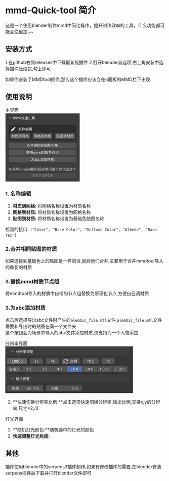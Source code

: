 # mmd-Quick-tool 简介
这是一个使用blender制作mmd中简化操作，提升制作效率的工具，什么功能都可能会往里加~~

## 安装方式
1.在github右侧releases中下载最新版插件
2.打开blender首选项,右上角安装中选择插件压缩包,勾上即可

如果你安装了MMDtool插件,那么这个插件应该会在n面板的MMD栏下出现

## 使用说明
主界面  
![主界面](image/main.png)


### 1. 名称编辑

1. **材质到网格:** 将网格名称设置为材质名称  
2. **网格到材质:** 将材质名称设置为网格名称  
3. **贴图到材质:** 将材质名称设置为基础色贴图名称  

检测的接口: `["Color", "Base Color", "Diffuse Color", "Albedo", "Base Tex"] `


### 2.合并相同贴图的材质
如果连接到基础色上的贴图是一样的话,就将他们合并,主要用于合并mmdtool导入的重复的材质

### 3.替换mmd材质节点组
将mmdtool导入的材质中自带的节点组替换为原理化节点,方便自己调材质

### 3.为abc添加材质
点击后选择导出abc文件时产生的`alembic_file.mtl`文件,`alembic_file.mtl`文件需要和导出时的贴图在同一个文件夹  
这个按钮会为场景中导入的abc文件添加材质,仅支持为一个人物添加


分辨率界面  
![分辨率](image/fbl.png)

1. **快速切换分辨率比例:**点击选项快速切换分辨率,输出比例,交换x,y的分辨率,尺寸*2,/2  


灯光界面  
1. **随机灯光颜色:**随机选中的灯光的颜色
2. **快速调整灯光角度:**

## 其他
插件使用blender中的serpens3插件制作,如果有修改插件的需要,在blender安装serpens插件后下载并打开blender文件即可

